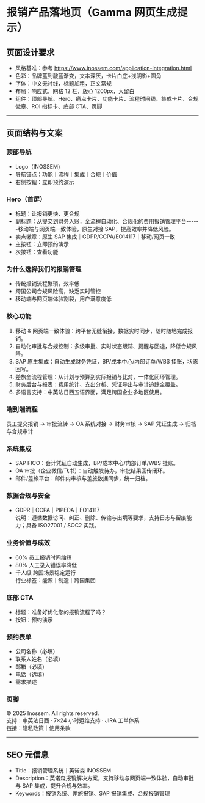 # 报销产品落地页（Gamma 网页生成提示）

## 页面设计要求

-   风格基准：参考 https://www.inossem.com/application-integration.html
-   色彩：品牌蓝到靛蓝渐变，文本深灰，卡片白底+浅阴影+圆角
-   字体：中文无衬线，标题加粗，正文常规
-   布局：响应式，网格 12 栏，版心 1200px，大留白
-   组件：顶部导航、Hero、痛点卡片、功能卡片、流程时间线、集成卡片、合规徽章、ROI
    指标卡、底部 CTA、页脚

------------------------------------------------------------------------

## 页面结构与文案

### 顶部导航

-   Logo（INOSSEM）
-   导航锚点：功能｜流程｜集成｜合规｜价值
-   右侧按钮：立即预约演示

### Hero（首屏）

-   标题：让报销更快、更合规
-   副标题：从提交到财务入账，全流程自动化、合规化的费用报销管理平台------移动端与网页端一致体验，原生对接
    SAP，提高效率并降低风险。
-   卖点徽章：原生 SAP 集成｜GDPR/CCPA/EO14117｜移动/网页一致
-   主按钮：立即预约演示
-   次按钮：查看功能

### 为什么选择我们的报销管理

-   传统报销流程繁琐，效率低
-   跨国公司合规风险高，缺乏实时管控
-   移动端与网页端体验割裂，用户满意度低

### 核心功能

1.  移动 &
    网页端一致体验：跨平台无缝衔接，数据实时同步，随时随地完成报销。
2.  自动化审批与合规控制：多级审批、实时状态跟踪、提醒与回退，降低合规风险。
3.  SAP 原生集成：自动生成财务凭证，BP/成本中心/内部订单/WBS
    挂账，状态回写。
4.  差旅全流程管理：从计划与预算到实际报销与比对，一体化闭环管理。
5.  财务后台与报表：费用统计、支出分析、凭证导出与审计追踪全覆盖。
6.  多语言支持：中英法日西五语界面，满足跨国企业多地区使用。

### 端到端流程

员工提交报销 → 审批流转 → OA 系统对接 → 财务审核 → SAP 凭证生成 →
归档与合规审计

### 系统集成

-   SAP FICO：会计凭证自动生成，BP/成本中心/内部订单/WBS 挂账。
-   OA 审批（企业微信/飞书）：自动触发待办，审批结果回传闭环。
-   邮件/差旅平台：邮件内审核与差旅数据同步，统一归档。

### 数据合规与安全

-   GDPR｜CCPA｜PIPEDA｜EO14117\
    说明：遵循数据访问、纠正、删除、传输与出境等要求，支持日志与留痕能力；具备
    ISO27001 / SOC2 实践。

### 业务价值与成效

-   60% 员工报销时间缩短
-   80% 人工录入错误率降低
-   千人级 跨国场景稳定运行\
    行业标签：能源｜制造｜跨国集团

### 底部 CTA

-   标题：准备好优化您的报销流程了吗？
-   按钮：预约演示

### 预约表单

-   公司名称（必填）
-   联系人姓名（必填）
-   邮箱（必填）
-   电话（选填）
-   需求描述

### 页脚

© 2025 Inossem. All rights reserved.\
支持：中英法日西 · 7×24 小时运维支持 · JIRA 工单体系\
链接：隐私政策｜使用条款

------------------------------------------------------------------------

## SEO 元信息

-   Title：报销管理系统｜英诺森 INOSSEM
-   Description：英诺森报销解决方案，支持移动与网页端一致体验，自动审批与
    SAP 集成，提升合规与效率。
-   Keywords：报销系统、差旅报销、SAP 报销集成、合规报销管理
